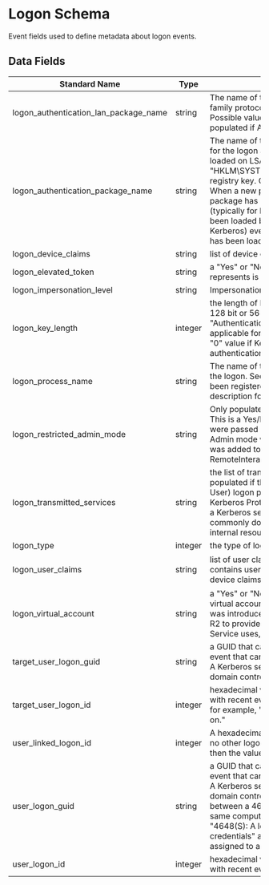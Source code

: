 # Logon Schema
Event fields used to define metadata about logon events.

## Data Fields
|Standard Name|Type|Description|Sample Value|
|---|---|---|---|
| logon_authentication_lan_package_name | string  | The name of the LAN Manager sub-package (NTLM-family protocol name) that was used during logon. Possible values are: NTLM V1, NTLM V2, LM. Only populated if Authentication Package = NTLM.                                                                                                                                                                                                                                                                                                                                                                                                            | ``                                                                                                      |
| logon_authentication_package_name     | string  | The name of the authentication package which was used for the logon authentication process. Default packages loaded on LSA startup are located in "HKLM\SYSTEM\CurrentControlSet\Control\Lsa\OSConfig" registry key. Other packages can be loaded at runtime. When a new package is loaded a "4610: An authentication package has been loaded by the Local Security Authority" (typically for NTLM) or "4622: A security package has been loaded by the Local Security Authority" (typically for Kerberos) event is logged to indicate that a new package has been loaded along with the package name. | `Negotiate`                                                                                             |
| logon_device_claims                   | string  | list of device claims for new logon session                                                                                                                                                                                                                                                                                                                                                                                                                                                                                                                                                            | ``                                                                                                      |
| logon_elevated_token                  | string  | a "Yes" or "No" flag. If "Yes" then the session this event represents is elevated and has administrator privileges.                                                                                                                                                                                                                                                                                                                                                                                                                                                                                    | `%%1842`                                                                                                |
| logon_impersonation_level             | string  | Impersonation level                                                                                                                                                                                                                                                                                                                                                                                                                                                                                                                                                                                    | `%%1833`                                                                                                |
| logon_key_length                      | integer | the length of NTLM Session Security key. Typically it has 128 bit or 56 bit length. This parameter is always 0 if "Authentication Package" = "Kerberos", because it is not applicable for Kerberos protocol. This field will also have "0" value if Kerberos was negotiated using Negotiate authentication package.                                                                                                                                                                                                                                                                                    | `0`                                                                                                     |
| logon_process_name                    | string  | The name of the trusted logon process that was used for the logon. See event "4611: A trusted logon process has been registered with the Local Security Authority" description for more information.                                                                                                                                                                                                                                                                                                                                                                                                   | `User32`                                                                                                |
| logon_restricted_admin_mode           | string  | Only populated for RemoteInteractive logon type sessions. This is a Yes/No flag indicating if the credentials provided were passed using Restricted Admin mode. Restricted Admin mode was added in Win8.1/2012R2 but this flag was added to the event in Win10. If not a RemoteInteractive logon, then this will be "-" string.                                                                                                                                                                                                                                                                        | ``                                                                                                      |
| logon_transmitted_services            | string  | the list of transmitted services. Transmitted services are populated if the logon was a result of a S4U (Service For User) logon process. S4U is a Microsoft extension to the Kerberos Protocol to allow an application service to obtain a Kerberos service ticket on behalf of a user – most commonly done by a front-end website to access an internal resource on behalf of a user.                                                                                                                                                                                                                | ``                                                                                                      |
| logon_type                            | integer | the type of logon which was performed                                                                                                                                                                                                                                                                                                                                                                                                                                                                                                                                                                  | `2`                                                                                                     |
| logon_user_claims                     | string  | list of user claims for new logon session. This field contains user claims if user account was logged in and device claims if computer account was logged in                                                                                                                                                                                                                                                                                                                                                                                                                                           | `ad://ext/cn:88d2b96fdb2b4c49 <%%1818> : "dadmin" ad://ext/Department:88d16a8edaa8c66b <%%1818> : "IT"` |
| logon_virtual_account                 | string  | a "Yes" or "No" flag, which indicates if the account is a virtual account (e.g., "Managed Service Account"), which was introduced in Windows 7 and Windows Server 2008 R2 to provide the ability to identify the account that a given Service uses, instead of just using "NetworkService".                                                                                                                                                                                                                                                                                                            | `%%1843`                                                                                                |
| target_user_logon_guid                | string  | a GUID that can help you correlate this event with another event that can contain the same Logon GUID, "4769(S, F): A Kerberos service ticket was requested event on a domain controller.                                                                                                                                                                                                                                                                                                                                                                                                              | `{0887F1E4-39EA-D53C-804F-31D568A06274}`                                                                |
| target_user_logon_id                  | integer | hexadecimal value that can help you correlate this event with recent events that might contain the same Logon ID, for example, "4624: An account was successfully logged on."                                                                                                                                                                                                                                                                                                                                                                                                                          | `0x139faf`                                                                                              |
| user_linked_logon_id                  | integer | A hexadecimal value of the paired logon session. If there is no other logon session associated with this logon session, then the value is "0x0".                                                                                                                                                                                                                                                                                                                                                                                                                                                       | `0x0`                                                                                                   |
| user_logon_guid                       | string  | a GUID that can help you correlate this event with another event that can contain the same Logon GUID, "4769(S, F): A Kerberos service ticket was requested event on a domain controller. It also can be used for correlation between a 4624 event and several other events (on the same computer) that can contain the same Logon GUID, "4648(S): A logon was attempted using explicit credentials" and "4964(S): Special groups have been assigned to a new logon."                                                                                                                                  | `{00000000-0000-0000-0000-000000000000}`                                                                |
| user_logon_id                         | integer | hexadecimal value that can help you correlate this event with recent events that might contain the same Logon ID                                                                                                                                                                                                                                                                                                                                                                                                                                                                                       | `0x8dcdc`                                                                                               |
